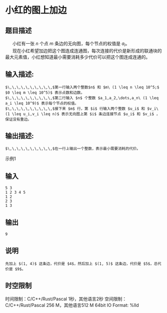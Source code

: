 # 小红的图上加边

## 题目描述

$\,\,\,\,\,\,\,\,\,\,$小红有一张 $n$ 个点 $m$ 条边的无向图，每个节点的权值是 $a_i$。  
$\,\,\,\,\,\,\,\,\,\,$现在小红希望加边把这个图连成连通图，每次连接的代价是新形成的联通块的最大元素值，小红想知道最小需要消耗多少代价可以把这个图连成连通的。

## 输入描述:
    
    
    $\,\,\,\,\,\,\,\,\,\,$第一行输入两个整数$n$ 和 $m\ (1 \leq n \leq 10^5;$ $0 \leq m \leq 10^5)$ 表示点数和边数。  
    $\,\,\,\,\,\,\,\,\,\,$第二行输入 $n$ 个整数 $a_1,a_2,\dots,a_n\ (1 \leq a_i \leq 10^9)$ 表示每个节点的权值。  
    $\,\,\,\,\,\,\,\,\,\,$接下来 $m$ 行，第 $i$ 行输入两个整数 $u_i$ 和 $v_i\ (1 \leq u_i,v_i \leq n)$ 表示无向图上第 $i$ 条边连接节点 $u_i$ 和 $v_i$ ，保证没有重边。

## 输出描述:
    
    
    $\,\,\,\,\,\,\,\,\,\,$在一行上输出一个整数，表示最小需要消耗的代价。
    
      
    

示例1 

## 输入
    
    
    5 3
    1 2 3 4 5
    1 2
    2 3
    1 3

## 输出
    
    
    9

## 说明
    
    
    先加上 $(1, 4)$ 这条边，代价是 $4$，然后加上 $(1, 5)$ 这条边，代价是 $5$，总代价是 $9$。


## 时空限制

时间限制：C/C++/Rust/Pascal 1秒，其他语言2秒
空间限制：C/C++/Rust/Pascal 256 M，其他语言512 M
64bit IO Format: %lld
